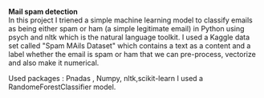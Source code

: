 **Mail spam detection** <br />
In this project I triened a simple machine learning model to classify emails as being either spam or ham (a simple legitimate email) in Python using psych and nltk which is the natural language toolkit.
I used a Kaggle data set called "Spam MAils Dataset" which contains a text as a content and a label whether the email is spam or ham  that we can pre-process, vectorize and also make it numerical.

Used packages :
Pnadas , Numpy, nltk,scikit-learn
I used a RandomeForestClassifier model.
